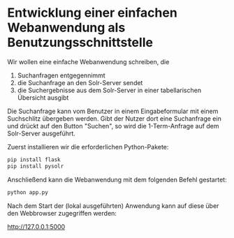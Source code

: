 # Entwicklung einer einfachen Webanwendung als Benutzungsschnittstelle

Wir wollen eine einfache Webanwendung schreiben, die

1. Suchanfragen entgegennimmt
2. die Suchanfrage an den Solr-Server sendet
3. die Suchergebnisse aus dem Solr-Server in einer tabellarischen Übersicht ausgibt

Die Suchanfrage kann vom Benutzer in einem Eingabeformular mit einem Suchschlitz übergeben werden. Gibt der Nutzer dort eine Suchanfrage ein und drückt auf den Button "Suchen", so wird die 1-Term-Anfrage auf dem Solr-Server ausgeführt.

Zuerst installieren wir die erforderlichen Python-Pakete:

```sh
pip install flask
pip install pysolr
```

Anschließend kann die Webanwendung mit dem folgenden Befehl gestartet:

```sh
python app.py
```

Nach dem Start der (lokal ausgeführten) Anwendung kann auf diese über den Webbrowser zugegriffen werden:

http://127.0.0.1:5000
